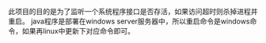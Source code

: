 此项目的目的是为了监听一个系统程序接口是否存活，如果访问超时则杀掉进程并重启。
java程序是部署在windows server服务器中，所以重启命令是windows命令，如果再linux中更新下对应命令即可。
